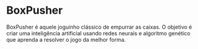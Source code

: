 # BoxPusher
BoxPusher é aquele joguinho clássico de empurrar as caixas. O objetivo é criar uma inteligência artificial usando redes neurais e algoritmo genético que aprenda a resolver o jogo da melhor forma.
